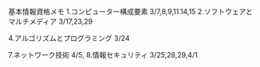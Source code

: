 基本情報資格メモ
1.コンピューター構成要素 3/7,8,9,11.14,15
2.ソフトウェアとマルチメディア 3/17,23,29

4.アルゴリズムとプログラミング 3/24



7.ネットワーク技術 4/5,
8.情報セキュリティ 3/25,28,29,4/1